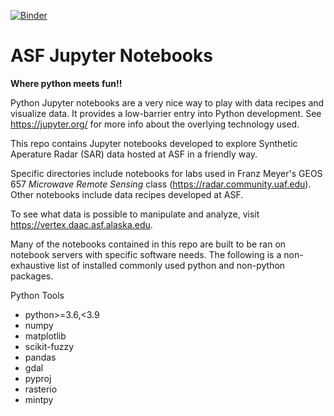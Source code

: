 [![Binder](https://mybinder.org/badge_logo.svg)](https://mybinder.org/v2/gh/ASFOpenSARlab/opensarlab-notebooks/binder_SARHazards_Lab_Landslides?labpath=SARHazards_Lab_Landslides.ipynb)

# ASF Jupyter Notebooks
__Where python meets fun!!__

Python Jupyter notebooks are a very nice way to play with data recipes and visualize data. It provides a low-barrier entry into Python development. See https://jupyter.org/ for more info about the overlying technology used.

This repo contains Jupyter notebooks developed to explore Synthetic Aperature Radar (SAR) data hosted at ASF in a friendly way.

Specific directories include notebooks for labs used in Franz Meyer's GEOS 657 _Microwave Remote Sensing_ class (https://radar.community.uaf.edu). Other notebooks include data recipes developed at ASF.

To see what data is possible to manipulate and analyze, visit https://vertex.daac.asf.alaska.edu.


Many of the notebooks contained in this repo are built to be ran on notebook servers with specific software needs.
The following is a non-exhaustive list of installed commonly used python and non-python packages.

Python Tools
- python>=3.6,<3.9
- numpy 
- matplotlib
- scikit-fuzzy
- pandas 
- gdal
- pyproj
- rasterio 
- mintpy
